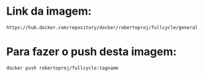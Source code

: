 # Link da imagem:
```
https://hub.docker.com/repository/docker/robertoproj/fullcycle/general
```

# Para fazer o push desta imagem:
```bash
docker push robertoproj/fullcycle:tagname
```
